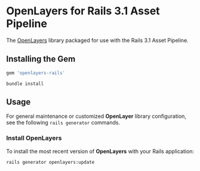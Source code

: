 # OpenLayers for Rails 3.1 Asset Pipeline

The [OpenLayers](http://openlayers.org/) library packaged for use with the Rails 3.1 Asset Pipeline.

## Installing the Gem

```ruby
gem 'openlayers-rails'
```

```
bundle install
```

##  Usage

For general maintenance or customized **OpenLayer** library configuration, see the following `rails generator` commands.

### Install OpenLayers

To install the most recent version of **OpenLayers** with your Rails application:

```
rails generator openlayers:update
```